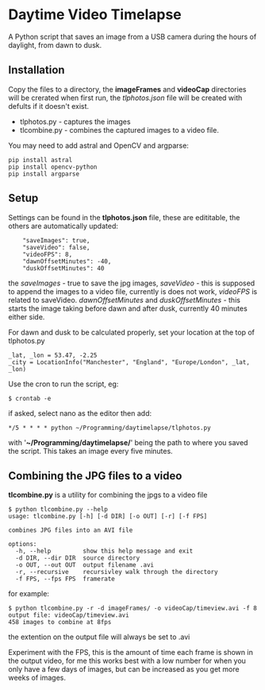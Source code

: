 # Daytime Video Timelapse

A Python script that saves an image from a USB camera during the hours of daylight, from dawn to dusk.

## Installation
Copy the files to a directory, the **imageFrames** and **videoCap** directories will be crerated when first run, the *tlphotos.json* file will be created with defults if it doesn't exist.

- tlphotos.py - captures the images
- tlcombine.py - combines the captured images to a video file.

You may need to add astral and OpenCV and argparse:
```
pip install astral
pip install opencv-python
pip install argparse
```

## Setup

Settings can be found in the **tlphotos.json** file, these are edititable, the others are automatically updated:
```
    "saveImages": true,
    "saveVideo": false,
    "videoFPS": 8,
    "dawnOffsetMinutes": -40,
    "duskOffsetMinutes": 40
```
the *saveImages* - true to save the jpg images, *saveVideo* - this is supposed to append the images to a video file, currently is does not work, *videoFPS* is related to saveVideo. *dawnOffsetMinutes* and *duskOffsetMinutes* - this starts the image taking before dawn and after dusk, currently 40 minutes either side.

For dawn and dusk to be calculated properly, set your location at the top of tlphotos.py
```
_lat, _lon = 53.47, -2.25
_city = LocationInfo("Manchester", "England", "Europe/London", _lat, _lon)
```

Use the cron to run the script, eg:
``` 
$ crontab -e
```
if asked, select nano as the editor then add:
```
*/5 * * * * python ~/Programming/daytimelapse/tlphotos.py
```
with '**~/Programming/daytimelapse/**' being the path to where you saved the script. This takes an image every five minutes.


## Combining the JPG files to a video

**tlcombine.py** is a utility for combining the jpgs to a video file
```
$ python tlcombine.py --help
usage: tlcombine.py [-h] [-d DIR] [-o OUT] [-r] [-f FPS]

combines JPG files into an AVI file

options:
  -h, --help         show this help message and exit
  -d DIR, --dir DIR  source directory
  -o OUT, --out OUT  output filename .avi
  -r, --recursive    recursivley walk through the directory
  -f FPS, --fps FPS  framerate
```
for example:
```
$ python tlcombine.py -r -d imageFrames/ -o videoCap/timeview.avi -f 8
output file: videoCap/timeview.avi
458 images to combine at 8fps
```
the extention on the output file will always be set to .avi

Experiment with the FPS, this is the amount of time each frame is shown in the output video, for me this works best with a low number for when you only have a few days of images, but can be increased as you get more weeks of images.
  







